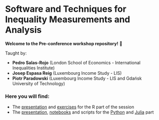 # Software and Techniques for Inequality Measurements and Analysis
**Welcome to the Pre-conference workshop repository!** :wave:

Taught by:
* __Pedro Salas-Rojo__ (London School of Economics - International Inequalities Institute)
* __Josep Espasa Reig__ (Luxembourg Income Study - LIS)
* __Piotr Paradowski__ (Luxembourg Income Study - LIS and Gdańsk University of Technology)

### Here you will find:
* The [presentation](https://github.com/JosepER/gdansk_workshop/blob/main/R/presentation/gdansk_slides_psr.pdf) and [exercises](https://github.com/JosepER/gdansk_workshop/tree/main/R/exercises) for the R part of the session
* The [presentation](https://github.com/JosepER/gdansk_workshop/blob/main/python_julia/presentation/Presentation_Python_Julia.pdf), [notebooks](https://github.com/JosepER/gdansk_workshop/tree/main/python_julia/notebooks) and scripts for the [Python](https://github.com/JosepER/gdansk_workshop/tree/main/python_julia/py) and [Julia](https://github.com/JosepER/gdansk_workshop/tree/main/python_julia/jl) part
